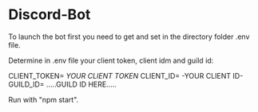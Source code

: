 # Discord-Bot
To launch the bot first you need to get and set in the directory folder .env file.

Determine in .env file your client token, client idm and guild id:

CLIENT_TOKEN= *YOUR CLIENT TOKEN*
CLIENT_ID= -YOUR CLIENT ID-
GUILD_ID= .....GUILD ID HERE.....

Run with "npm start".
